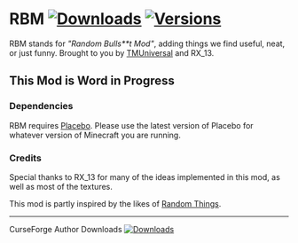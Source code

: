 # RBM [![Downloads](http://cf.way2muchnoise.eu/rbm.svg)](https://www.curseforge.com/minecraft/mc-mods/rbm) [![Versions](http://cf.way2muchnoise.eu/versions/rbm.svg)](https://www.curseforge.com/minecraft/mc-mods/rbm)

RBM stands for _"Random Bulls**t Mod"_, adding things we find useful, neat, or just funny. Brought to you by [TMUniversal][TM] and RX_13.

## This Mod is Word in Progress

### Dependencies

RBM requires [Placebo](https://www.curseforge.com/minecraft/mc-mods/placebo "Placebo on CurseForge").  Please use the latest version of Placebo for whatever version of Minecraft you are running.

### Credits

Special thanks to RX_13 for many of the ideas implemented in this mod, as well as most of the textures.

This mod is partly inspired by the likes of [Random Things](https://www.curseforge.com/minecraft/mc-mods/random-things "Random Things on CurseForge").


---

CurseForge Author Downloads [![Downloads](http://cf.way2muchnoise.eu/author/TMUniversal.svg)](https://www.curseforge.com/members/tmuniversal)


[TM]: https://github.com/sponsors/TMUniversal "TMUniversal on GitHub"
